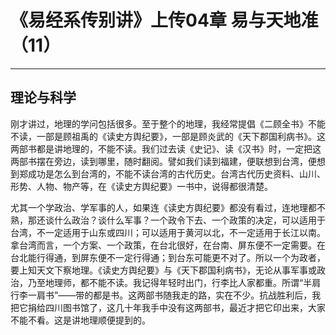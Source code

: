 # 《易经系传别讲》上传04章 易与天地准（11）

------

## 理论与科学

刚才讲过，地理的学问包括很多。至于整个的地理，我经常提倡《二顾全书》不能不读，一部是顾祖禹的《读史方舆纪要》，一部是顾炎武的《天下郡国利病书》。这两部书都是讲地理的，不能不读。我们过去读《史记》、读《汉书》时，一定把这两部书摆在旁边，读到哪里，随时翻阅。譬如我们读到福建，便联想到台湾，便想到郑成功是怎么到台湾的，不能不读台湾的古代历史。台湾古代历史资料、山川、形势、人物、物产等，在《读史方舆纪要》一书中，说得都很清楚。

尤其一个学政治、学军事的人，如果连《读史方舆纪要》都没有看过，连地理都不熟，那还谈什么政治？谈什么军事？一个政令下去、一个政策的决定，可以适用于台湾，不一定适用于山东或四川；可以适用于黄河以北，不一定适用于长江以南。拿台湾而言，一个方案、一个政策，在台北很好，在台南、屏东便不一定需要。在台北能行得通，到屏东便不一定行得通；到台东可能更不对了。所以一个为政者，要上知天文下察地理。《读史方舆纪要》与《天下郡国利病书》，无论从事军事或政治，乃至地理师，都不能不读。我记得年轻时出门，行李比人家都重。所谓“半肩行李一肩书”——带的都是书。这两部书随我走的路，实在不少。抗战胜利后，我把它捐给四川图书馆了，这几十年我手中没有这两部书，最近才把它印出来，大家不能不看。这是讲地理顺便提到的。
